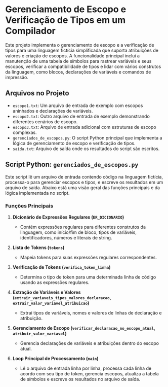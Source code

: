 # Gerenciamento de Escopo e Verificação de Tipos em um Compilador

Este projeto implementa o gerenciamento de escopo e a verificação de tipos para uma linguagem fictícia simplificada que suporta atribuições de valores e criação de escopos. A funcionalidade principal inclui a manutenção de uma tabela de símbolos para rastrear variáveis e seus escopos, verificar a compatibilidade de tipos e lidar com vários construtos da linguagem, como blocos, declarações de variáveis e comandos de impressão.

## Arquivos no Projeto

- `escopo1.txt`: Um arquivo de entrada de exemplo com escopos aninhados e declarações de variáveis.
- `escopo2.txt`: Outro arquivo de entrada de exemplo demonstrando diferentes cenários de escopo.
- `escopo3.txt`: Arquivo de entrada adicional com estruturas de escopo complexas.
- `gerenciados_de_escopos.py`: O script Python principal que implementa a lógica de gerenciamento de escopo e verificação de tipos.
- `saida.txt`: Arquivo de saída onde os resultados do script são escritos.

## Script Python: `gerenciados_de_escopos.py`

Este script lê um arquivo de entrada contendo código na linguagem fictícia, processa-o para gerenciar escopos e tipos, e escreve os resultados em um arquivo de saída. Abaixo está uma visão geral das funções principais e da lógica implementada no script.

### Funções Principais

1. **Dicionário de Expressões Regulares (`ER_DICIONARIO`)**
    - Contém expressões regulares para diferentes construtos da linguagem, como início/fim de bloco, tipos de variáveis, identificadores, números e literais de string.

2. **Lista de Tokens (`tokens`)**
    - Mapeia tokens para suas expressões regulares correspondentes.

3. **Verificação de Tokens (`verifica_token_linha`)**
    - Determina o tipo de token para uma determinada linha de código usando as expressões regulares.

4. **Extração de Variáveis e Valores (`extrair_variaveis_tipos_valores_declaracao`, `extrair_valor_variavel_atribuicao`)**
    - Extrai tipos de variáveis, nomes e valores de linhas de declaração e atribuição.

5. **Gerenciamento de Escopo (`verificar_declaracao_no_escopo_atual`, `atribuir_valor_variavel`)**
    - Gerencia declarações de variáveis e atribuições dentro do escopo atual.

6. **Loop Principal de Processamento (`main`)**
    - Lê o arquivo de entrada linha por linha, processa cada linha de acordo com seu tipo de token, gerencia escopos, atualiza a tabela de símbolos e escreve os resultados no arquivo de saída.
